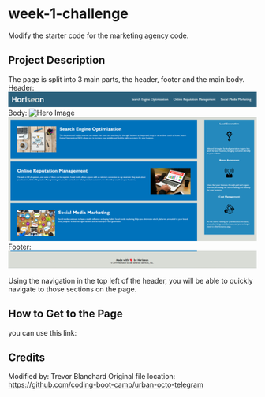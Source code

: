 # week-1-challenge
Modify the starter code for the marketing agency code.

## Project Description
The page is split into 3 main parts, the header, footer and the main body.
Header:
![Header](./assets/images/header.png)
Body:
![Hero Image](./assets/images/hero-image)
![Main Body](./assets/images/main-body.png)
Footer:
![Footer](./assets/images/footer.png)

Using the navigation in the top left of the header, you will be able to quickly navigate to those sections on the page.

## How to Get to the Page
you can use this link: 

## Credits
Modified by: Trevor Blanchard
Original file location: https://github.com/coding-boot-camp/urban-octo-telegram
